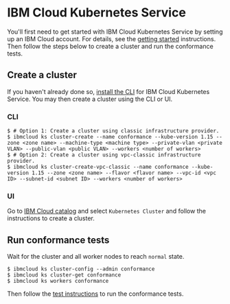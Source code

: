 # IBM Cloud Kubernetes Service

You'll first need to get started with IBM Cloud Kubernetes Service by setting up
an IBM Cloud account. For details, see the
[getting started](https://cloud.ibm.com/docs/containers?topic=containers-getting-started)
instructions. Then follow the steps below to create a cluster and run the
conformance tests.

## Create a cluster

If you haven't already done so,
[install the CLI](https://cloud.ibm.com/docs/containers?topic=containers-cs_cli_install#cs_cli_install_steps)
for IBM Cloud Kubernetes Service. You may then create a cluster using the CLI
or UI.

### CLI

```
$ # Option 1: Create a cluster using classic infrastructure provider.
$ ibmcloud ks cluster-create --name conformance --kube-version 1.15 --zone <zone name> --machine-type <machine type> --private-vlan <private VLAN> --public-vlan <public VLAN> --workers <number of workers>
$ # Option 2: Create a cluster using vpc-classic infrastructure provider.
$ ibmcloud ks cluster-create-vpc-classic --name conformance --kube-version 1.15 --zone <zone name> --flavor <flavor name> --vpc-id <vpc ID> --subnet-id <subnet ID> --workers <number of workers>
```

### UI

Go to [IBM Cloud catalog](https://cloud.ibm.com/catalog?category=containers)
and select `Kubernetes Cluster` and follow the instructions to create a cluster.

## Run conformance tests

Wait for the cluster and all worker nodes to reach `normal` state.

```
$ ibmcloud ks cluster-config --admin conformance
$ ibmcloud ks cluster-get conformance
$ ibmcloud ks workers conformance
```

Then follow the
[test instructions](https://github.com/cncf/k8s-conformance/blob/master/instructions.md#running)
to run the conformance tests.
